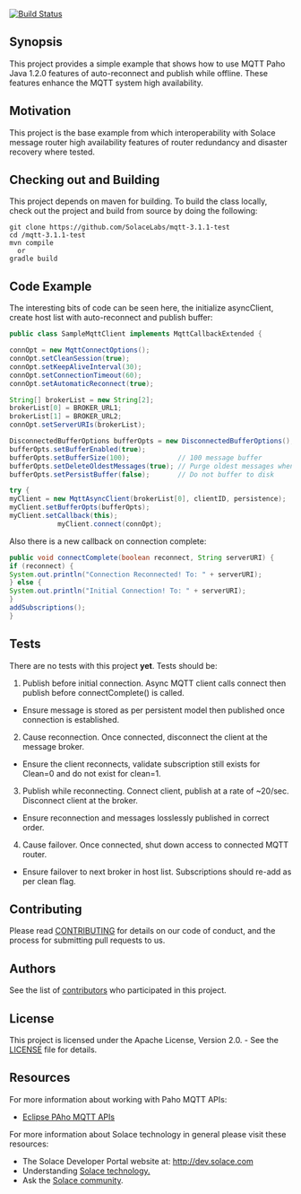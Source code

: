[![Build Status](https://travis-ci.org/SolaceLabs/mqtt-3.1.1-test.svg?branch=master)](https://travis-ci.org/SolaceLabs/mqtt-3.1.1-test)

## Synopsis

This project provides a simple example that shows how to use MQTT Paho Java 1.2.0 features of auto-reconnect and publish while offline.  These features enhance the MQTT system high availability. 

## Motivation

This project is the base example from which interoperability with Solace message router high availability features of router redundancy and disaster recovery where tested. 

## Checking out and Building

This project depends on maven for building. To build the class locally, check out the project and build from source by doing the following:

    git clone https://github.com/SolaceLabs/mqtt-3.1.1-test
    cd /mqtt-3.1.1-test
    mvn compile
      or
    gradle build
   
## Code Example

The interesting bits of code can be seen here, the initialize asyncClient, create host list with auto-reconnect and publish buffer:

```java
public class SampleMqttClient implements MqttCallbackExtended {

connOpt = new MqttConnectOptions();
connOpt.setCleanSession(true);
connOpt.setKeepAliveInterval(30);
connOpt.setConnectionTimeout(60);
connOpt.setAutomaticReconnect(true);

String[] brokerList = new String[2];
brokerList[0] = BROKER_URL1;
brokerList[1] = BROKER_URL2;
connOpt.setServerURIs(brokerList);

DisconnectedBufferOptions bufferOpts = new DisconnectedBufferOptions();
bufferOpts.setBufferEnabled(true);
bufferOpts.setBufferSize(100);            // 100 message buffer
bufferOpts.setDeleteOldestMessages(true); // Purge oldest messages when buffer is full
bufferOpts.setPersistBuffer(false);       // Do not buffer to disk

try {
myClient = new MqttAsyncClient(brokerList[0], clientID, persistence);
myClient.setBufferOpts(bufferOpts);
myClient.setCallback(this);
            myClient.connect(connOpt);
```

Also there is a new callback on connection complete:

```java
public void connectComplete(boolean reconnect, String serverURI) {
if (reconnect) {
System.out.println("Connection Reconnected! To: " + serverURI);
} else {
System.out.println("Initial Connection! To: " + serverURI);
}
addSubscriptions();
}
```

## Tests

There are no tests with this project **yet**. 
Tests should be: 

1. Publish before initial connection.  Async MQTT client calls connect then publish before connectComplete() is called.
- Ensure message is stored as per persistent model then published once connection is established.
2. Cause reconnection. Once connected, disconnect the client at the message broker.
- Ensure the client reconnects, validate subscription still exists for Clean=0 and do not exist for clean=1.
3. Publish while reconnecting.  Connect client, publish at a rate of ~20/sec.  Disconnect client at the broker.
- Ensure reconnection and messages losslessly published in correct order.
4. Cause failover.  Once connected, shut down access to connected MQTT router.
- Ensure failover to next broker in host list. Subscriptions should re-add as per clean flag.

## Contributing

Please read [CONTRIBUTING](CONTRIBUTING.md) for details on our code of conduct, and the process for submitting pull requests to us.

## Authors

See the list of [contributors](https://github.com/SolaceLabs/mqtt-3.1.1-test/graphs/contributors) who participated in this project.

## License

This project is licensed under the Apache License, Version 2.0. - See the [LICENSE](LICENSE) file for details.

## Resources

For more information about working with Paho MQTT APIs:
- [Eclipse PAho MQTT APIs](http://www.eclipse.org/paho/)

For more information about Solace technology in general please visit these resources:
- The Solace Developer Portal website at: http://dev.solace.com
- Understanding [Solace technology.](http://dev.solace.com/tech/)
- Ask the [Solace community](http://dev.solace.com/community/).
